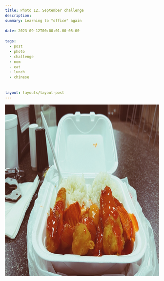```yaml
---
title: Photo 12, September challenge
description:
summary: Learning to "office" again

date: 2023-09-12T00:00:01.00-05:00

tags:
  - post
  - photo
  - challenge
  - nom
  - eat
  - lunch
  - chinese


layout: layouts/layout-post
---
```

<img width="1000" height="562" class="img-border" src="/img/2023-09-12-lunch.jpeg" alt="Takeout sweet and sour chicken" />

